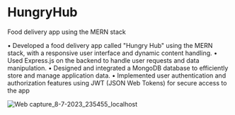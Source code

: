 # HungryHub
Food delivery app using the MERN stack 

• Developed a food delivery app called "Hungry Hub" using the MERN stack, with a responsive user interface and dynamic content
handling.
• Used Express.js on the backend to handle user requests and data manipulation.
• Designed and integrated a MongoDB database to efficiently store and manage application data.
• Implemented user authentication and authorization features using JWT (JSON Web Tokens) for secure access to the app



![Web capture_8-7-2023_235455_localhost](https://github.com/Bhavesh20Patel/HungryHub/assets/101475153/661a16a9-8f9b-4c76-9a1d-41caee328140)
